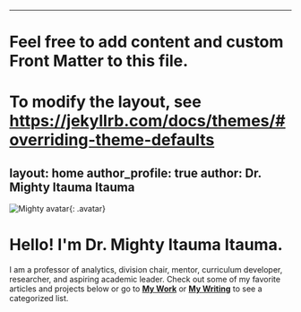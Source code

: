 
---
# Feel free to add content and custom Front Matter to this file.
# To modify the layout, see https://jekyllrb.com/docs/themes/#overriding-theme-defaults

layout: home
author_profile: true
author: Dr. Mighty Itauma Itauma
---

![Mighty avatar](https://placehold.co/400){: .avatar} 

# Hello! I'm Dr. Mighty Itauma Itauma. 
I am a professor of analytics, division chair, mentor, curriculum developer, researcher, and aspiring academic leader. Check out some of my favorite articles and projects below or go to [**My Work**](/mywork) or [**My Writing**](/mywriting) to see a categorized list.


<!-- Start of HubSpot Embed Code -->
  <script type="text/javascript" id="hs-script-loader" async defer src="//js.hs-scripts.com/7578707.js"></script>
<!-- End of HubSpot Embed Code -->
